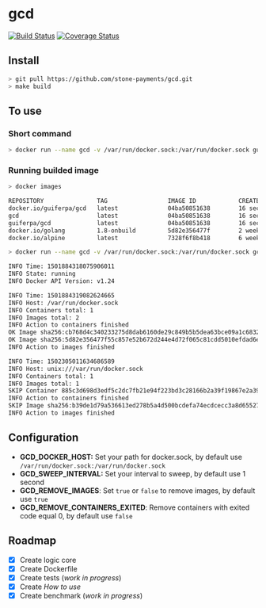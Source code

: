 # gcd

[![Build Status](https://travis-ci.org/stone-payments/gcd.svg?branch=master)](https://travis-ci.org/stone-payments/gcd)
[![Coverage Status](https://coveralls.io/repos/github/stone-payments/gcd/badge.svg?branch=master)](https://coveralls.io/github/stone-payments/gcd?branch=master)

## Install

```bash
> git pull https://github.com/stone-payments/gcd.git
> make build
```

## To use

### Short command
```bash
> docker run --name gcd -v /var/run/docker.sock:/var/run/docker.sock guiferpa/gcd
```
### Running builded image
```bash
> docker images

REPOSITORY               TAG                 IMAGE ID            CREATED             SIZE
docker.io/guiferpa/gcd   latest              04ba50851638        16 seconds ago      9.7 MB
gcd                      latest              04ba50851638        16 seconds ago      9.7 MB
guiferpa/gcd             latest              04ba50851638        16 seconds ago      9.7 MB
docker.io/golang         1.8-onbuild         5d82e356477f        2 weeks ago         699 MB
docker.io/alpine         latest              7328f6f8b418        6 weeks ago         3.97 MB

> docker run --name gcd -v /var/run/docker.sock:/var/run/docker.sock gcd

INFO Time: 1501884318075906011
INFO State: running
INFO Docker API Version: v1.24

INFO Time: 1501884319082624665
INFO Host: /var/run/docker.sock
INFO Containers total: 1
INFO Images total: 2
INFO Action to containers finished
OK Image sha256:cb768d4c340233275d8dab6160de29c849b5b5dea63bce09a1c683205a75d855 removed successful
OK Image sha256:5d82e356477f55c857e52b672d244e4d72f065c81cdd5010efdad6eb26ea5088 removed successful
INFO Action to images finished

INFO Time: 1502305011634686589
INFO Host: unix:///var/run/docker.sock
INFO Containers total: 1
INFO Images total: 1
SKIP Container 885c3d698d3edf5c2dc7fb21e94f223bd3c28166b2a39f19867e2a3920675246 skipped, Status: Exited (0) 15 minutes ago
INFO Action to containers finished
SKIP Image sha256:b39de1d79a536613ed278b5a4d500bcdefa74ecdcecc3a8d655271c3d5bf813f
INFO Action to images finished

```

## Configuration

- __GCD_DOCKER_HOST:__ Set your path for docker.sock, by default use `/var/run/docker.sock:/var/run/docker.sock`
- __GCD_SWEEP_INTERVAL:__ Set your interval to sweep, by default use 1 second
- __GCD_REMOVE_IMAGES__: Set `true` or `false` to remove images, by default use `true`
- __GCD_REMOVE_CONTAINERS_EXITED__: Remove containers with exited code equal 0, by default use `false`

## Roadmap

- [x] Create logic core
- [x] Create Dockerfile
- [x] Create tests (_work in progress_)
- [x] Create _How to use_
- [x] Create benchmark (_work in progress_)
